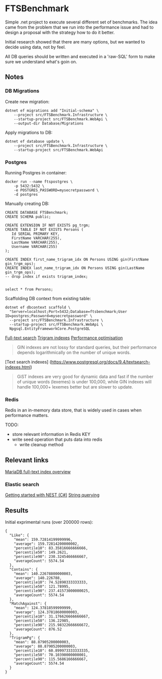# FTSBenchmark
Simple .net project to execute several different set of benchmarks.
The idea came from the problem that we run into the performance issue and had
to design a proposal with the strategy how to do it better.

Initial research showed that there are many options, but we wanted to decide
using data, not by feel.

All DB queries should be written and executed in a 'raw-SQL' form to make sure
we understand what's goin on.

## Notes

### DB Migrations

Create new migration:
```
dotnet ef migrations add "Initial-schema" \
    --project src/FTSBenchmark.Infrastructure \
    --startup-project src/FTSBenchmark.WebApi \
    --output-dir Database/Migrations
```

Apply migrations to DB:
```
dotnet ef database update \
    --project src/FTSBenchmark.Infrastructure \
    --startup-project src/FTSBenchmark.WebApi
```

### Postgres

Running Postgres in container:
```
docker run --name ftspostgres \
    -p 5432:5432 \
    -e POSTGRES_PASSWORD=mysecretpassword \
    -d postgres 
```

Manually creating DB:
```
CREATE DATABASE FTSBenchmark;
CREATE SCHEMA public;

CREATE EXTENSION IF NOT EXISTS pg_trgm;
CREATE TABLE IF NOT EXISTS Persons (
   Id SERIAL PRIMARY KEY,
   FirstName VARCHAR(255),
   LastName VARCHAR(255),
   Username VARCHAR(255)
);

CREATE INDEX first_name_trigram_idx ON Persons USING gin(FirstName gin_trgm_ops);
CREATE INDEX last_name_trigram_idx ON Persons USING gin(LastName gin_trgm_ops);
-- drop index if exists trigram_index;


select * from Persons;
```

Scaffolding DB context from existing table:
```
dotnet ef dbcontext scaffold \
  "Server=localhost;Port=5432;Database=ftsbenchmark;User ID=postgres;Password=mysecretpassword" \
  --project src/FTSBenchmark.Infrastructure \
  --startup-project src/FTSBenchmark.WebApi \
  Npgsql.EntityFrameworkCore.PostgreSQL
```

[Full-text search](https://www.cockroachlabs.com/docs/stable/full-text-search)
[Trigram indexes](https://www.cockroachlabs.com/docs/stable/trigram-indexes)
[Performance optimisation](https://medium.com/swlh/performance-optimisation-for-wildcards-search-in-postgres-trigram-index-80df0b1f49c7)

> GIN indexes are not lossy for standard queries, but their performance depends logarithmically on the number of unique words.

[Text search indexes] (https://www.postgresql.org/docs/9.4/textsearch-indexes.html)

> GiST indexes are very good for dynamic data and fast if the number of unique words (lexemes) is under 100,000, while GIN indexes will handle 100,000+ lexemes better but are slower to update.

### Redis

Redis in an in-memory data store, that is widely used in cases when performance matters.

TODO:
* store relevant information in Redis KEY
* write seed operation that puts data into redis 
  * write cleanup method


## Relevant links

[MariaDB full-text index overview](https://mariadb.com/kb/en/full-text-index-overview/)

### Elastic search

[Getting started with NEST (C#)](https://www.elastic.co/guide/en/elasticsearch/client/net-api/7.17/nest-getting-started.html)
[String querying](https://opster.com/guides/elasticsearch/search-apis/elasticsearch-string-contains-substring/)

## Results

Initial exprimental runs (over 200000 rows):
```
{
  "Like": {
    "mean": 159.72814199999996,
    "average": 159.72814200000002,
    "percentile10": 83.35816666666666,
    "percentile50": 149.2621,
    "percentile90": 230.3245466666667,
    "averageCount": 5574.54
  },
  "Contains": {
    "mean": 140.22678800000003,
    "average": 140.226788,
    "percentile10": 74.52890333333333,
    "percentile50": 121.78995,
    "percentile90": 237.41573000000025,
    "averageCount": 5574.54
  },
  "MatchAgainst": {
    "mean": 124.37818599999999,
    "average": 124.37818600000003,
    "percentile10": 31.176626666666667,
    "percentile50": 136.22985,
    "percentile90": 215.98322666666672,
    "averageCount": 876.52
  },
  "TrigramPg": {
    "mean": 88.87905200000003,
    "average": 88.87905200000003,
    "percentile10": 60.899973333333335,
    "percentile50": 70.10390000000001,
    "percentile90": 115.5686166666667,
    "averageCount": 5574.54
  }
}
```
